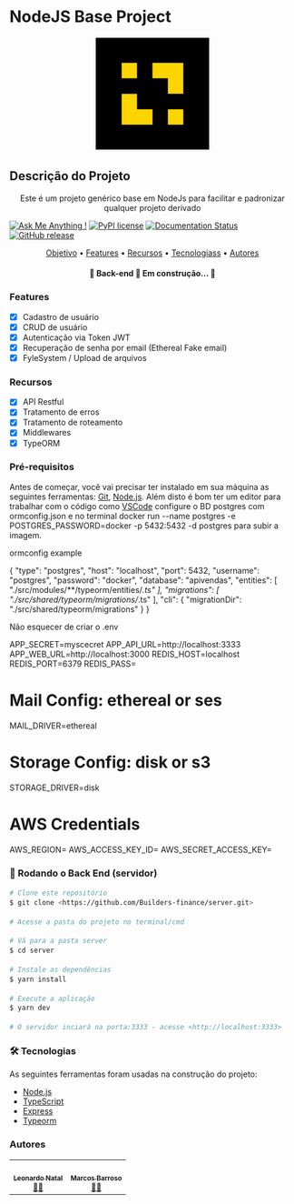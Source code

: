 # NodeJS Base Project

<p align="center">
 <a href="https://platformbuilders.io">
    <img src="builder.png" alt="Logo" width="200" height="200">
 </a>
</p>

## Descrição do Projeto
<p align="center">Este é um projeto genérico base em NodeJs para facilitar e padronizar qualquer projeto derivado</p>


[![Ask Me Anything !](https://img.shields.io/badge/Ask%20me-anything-1abc9c.svg)](https://GitHub.com/Naereen/ama)
[![PyPI license](https://img.shields.io/pypi/l/ansicolortags.svg)](https://pypi.python.org/pypi/ansicolortags/)
[![Documentation Status](https://readthedocs.org/projects/ansicolortags/badge/?version=latest)](http://ansicolortags.readthedocs.io/?badge=latest)
[![GitHub release](https://img.shields.io/github/release/Naereen/StrapDown.js.svg)](https://GitHub.com/Naereen/StrapDown.js/releases/)


<p align="center">
 <a href="#objetivo">Objetivo</a> •
 <a href="#roadmap">Features</a> •
 <a href="#tecnologias">Recursos</a> •
 <a href="#contribuicao">Tecnologiass</a> •
 <a href="#autor">Autores</a>
</p>

<h4 align="center">
	🚧  Back-end 🚀 Em construção...  🚧
</h4>

### Features

- [x] Cadastro de usuário
- [x] CRUD de usuário
- [x] Autenticação via Token JWT
- [x] Recuperação de senha por email (Ethereal Fake email)
- [x] FyleSystem / Upload de arquivos

### Recursos

- [x] API Restful
- [x] Tratamento de erros
- [x] Tratamento de roteamento
- [x] Middlewares
- [x] TypeORM

### Pré-requisitos

Antes de começar, você vai precisar ter instalado em sua máquina as seguintes ferramentas:
[Git](https://git-scm.com), [Node.js](https://nodejs.org/en/).
Além disto é bom ter um editor para trabalhar com o código como [VSCode](https://code.visualstudio.com/)
configure o BD postgres com ormconfig.json e no terminal docker run --name postgres -e POSTGRES_PASSWORD=docker -p 5432:5432 -d postgres para subir a imagem.

ormconfig example

{
  "type": "postgres",
  "host": "localhost",
  "port": 5432,
  "username": "postgres",
  "password": "docker",
  "database": "apivendas",
  "entities": [
    "./src/modules/**/typeorm/entities/*.ts"
  ],
  "migrations": [
    "./src/shared/typeorm/migrations/*.ts"
  ],
  "cli": {
    "migrationDir": "./src/shared/typeorm/migrations"
  }
}

Não esquecer de criar o .env

APP_SECRET=myscecret
APP_API_URL=http://localhost:3333
APP_WEB_URL=http://localhost:3000
REDIS_HOST=localhost
REDIS_PORT=6379
REDIS_PASS=

# Mail Config: ethereal or ses
MAIL_DRIVER=ethereal

# Storage Config: disk or s3
STORAGE_DRIVER=disk

# AWS Credentials
AWS_REGION=
AWS_ACCESS_KEY_ID=
AWS_SECRET_ACCESS_KEY=



### 🎲 Rodando o Back End (servidor)

```bash
# Clone este repositório
$ git clone <https://github.com/Builders-finance/server.git>

# Acesse a pasta do projeto no terminal/cmd

# Vá para a pasta server
$ cd server

# Instale as dependências
$ yarn install

# Execute a aplicação
$ yarn dev

# O servidor inciará na porta:3333 - acesse <http://localhost:3333>
```

### 🛠 Tecnologias

As seguintes ferramentas foram usadas na construção do projeto:

- [Node.js](https://nodejs.org/en/)
- [TypeScript](https://www.typescriptlang.org/)
- [Express](https://expressjs.com/pt-br/)
- [Typeorm](https://typeorm.io/)

### Autores

<table>
  <tr>
    <td align="center"><a href="https://platformbuilders.io"><img style="border-radius: 50%;" src="https://github.com/leonardonatal.png?size=460" width="100px;" alt=""/><br /><sub><b>Leonardo Natal</b></sub></a><br /><a href="https://platformbuilders.io/" title="Builder">👨‍🚀</a></td>
    <td align="center"><a href="https://platformbuilders.io"><img style="border-radius: 50%;" src="https://github.com/marcosbrunomb.png?size=460" width="100px;" alt=""/><br /><sub><b>Marcos Barroso</b></sub></a><br /><a href="https://platformbuilders.io/" title="Builder">👨‍🚀</a></td>
  </tr>
</table>
